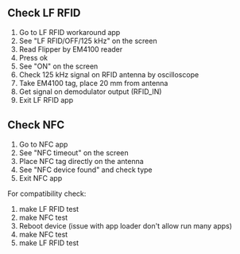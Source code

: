 ## Check LF RFID

1. Go to LF RFID workaround app
2. See "LF RFID/OFF/125 kHz" on the screen
3. Read Flipper by EM4100 reader
4. Press ok
5. See "ON" on the screen
6. Check 125 kHz signal on RFID antenna by oscilloscope
7. Take EM4100 tag, place 20 mm from antenna
8. Get signal on demodulator output (RFID_IN)
9. Exit LF RFID app

## Check NFC

1. Go to NFC app
2. See "NFC timeout" on the screen
3. Place NFC tag directly on the antenna
4. See "NFC device found" and check type
5. Exit NFC app

For compatibility check:

1. make LF RFID test
2. make NFC test
3. Reboot device (issue with app loader don't allow run many apps)
4. make NFC test
5. make LF RFID test
